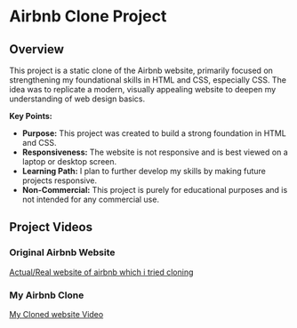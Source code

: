 # Airbnb Clone Project

## Overview

This project is a static clone of the Airbnb website, primarily focused on strengthening my foundational skills in HTML and CSS, especially CSS. The idea was to replicate a modern, visually appealing website to deepen my understanding of web design basics.

**Key Points:**
- **Purpose:** This project was created to build a strong foundation in HTML and CSS.
- **Responsiveness:** The website is not responsive and is best viewed on a laptop or desktop screen.
- **Learning Path:** I plan to further develop my skills by making future projects responsive.
- **Non-Commercial:** This project is purely for educational purposes and is not intended for any commercial use.

## Project Videos

### Original Airbnb Website
[Actual/Real website of airbnb which i tried cloning](https://youtu.be/TbpoPVBjkgs)

### My Airbnb Clone
[My Cloned website Video](https://youtu.be/QGOUXDpcV9A)
